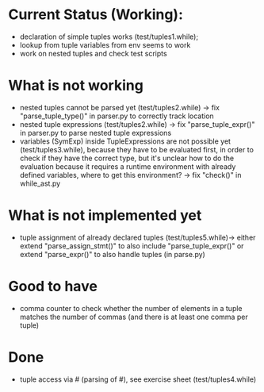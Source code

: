 # Current Status (Working):
- declaration of simple tuples works (test/tuples1.while);
- lookup from tuple variables from env seems to work
- work on nested tuples and check test scripts

# What is not working
- nested tuples cannot be parsed yet (test/tuples2.while) -> fix "parse_tuple_type()" in parser.py to correctly track location
- nested tuple expressions (test/tuples2.while) -> fix "parse_tuple_expr()" in parser.py to parse nested tuple expressions
- variables (SymExp) inside TupleExpressions are not possible yet (test/tuples3.while), because they have to be evaluated first, in order to check if they have the correct type, but it's unclear how to do the evaluation because it requires a runtime environment with already defined variables, where to get this environment? -> fix "check()" in while_ast.py

# What is not implemented yet
- tuple assignment of already declared tuples (test/tuples5.while)-> either extend "parse_assign_stmt()" to also include "parse_tuple_expr()" or extend "parse_expr()" to also handle tuples (in parse.py)

# Good to have
- comma counter to check whether the number of elements in a tuple matches the number of commas (and there is at least one comma per tuple)

# Done
- tuple access via # (parsing of #), see exercise sheet (test/tuples4.while)
